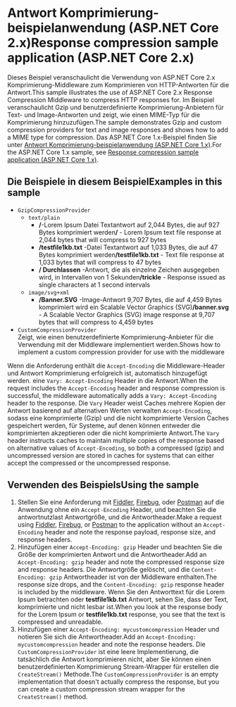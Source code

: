 # <a name="response-compression-sample-application-aspnet-core-2x"></a><span data-ttu-id="9f0b9-101">Antwort Komprimierung-beispielanwendung (ASP.NET Core 2.x)</span><span class="sxs-lookup"><span data-stu-id="9f0b9-101">Response compression sample application (ASP.NET Core 2.x)</span></span>

<span data-ttu-id="9f0b9-102">Dieses Beispiel veranschaulicht die Verwendung von ASP.NET Core 2.x Komprimierung-Middleware zum Komprimieren von HTTP-Antworten für die Antwort.</span><span class="sxs-lookup"><span data-stu-id="9f0b9-102">This sample illustrates the use of ASP.NET Core 2.x Response Compression Middleware to compress HTTP responses for.</span></span> <span data-ttu-id="9f0b9-103">Im Beispiel veranschaulicht Gzip und benutzerdefinierte Komprimierung-Anbietern für Text- und Image-Antworten und zeigt, wie einen MIME-Typ für die Komprimierung hinzuzufügen.</span><span class="sxs-lookup"><span data-stu-id="9f0b9-103">The sample demonstrates Gzip and custom compression providers for text and image responses and shows how to add a MIME type for compression.</span></span> <span data-ttu-id="9f0b9-104">Das ASP.NET Core 1.x-Beispiel finden Sie unter [Antwort Komprimierung-beispielanwendung (ASP.NET Core 1.x)](https://github.com/aspnet/Docs/tree/master/aspnetcore/performance/response-compression/samples/1.x).</span><span class="sxs-lookup"><span data-stu-id="9f0b9-104">For the ASP.NET Core 1.x sample, see [Response compression sample application (ASP.NET Core 1.x)](https://github.com/aspnet/Docs/tree/master/aspnetcore/performance/response-compression/samples/1.x).</span></span>

## <a name="examples-in-this-sample"></a><span data-ttu-id="9f0b9-105">Die Beispiele in diesem Beispiel</span><span class="sxs-lookup"><span data-stu-id="9f0b9-105">Examples in this sample</span></span>
* `GzipCompressionProvider`
  * `text/plain`
    * <span data-ttu-id="9f0b9-106">**/**-Lorem Ipsum Datei Textantwort auf 2,044 Bytes, die auf 927 Bytes komprimiert werden</span><span class="sxs-lookup"><span data-stu-id="9f0b9-106">**/** - Lorem Ipsum text file response at 2,044 bytes that will compress to 927 bytes</span></span>
    * <span data-ttu-id="9f0b9-107">**/testfile1kb.txt** -Datei Textantwort auf 1,033 Bytes, die auf 47 Bytes komprimiert werden</span><span class="sxs-lookup"><span data-stu-id="9f0b9-107">**/testfile1kb.txt** - Text file response at 1,033 bytes that will compress to 47 bytes</span></span>
    * <span data-ttu-id="9f0b9-108">**/ Durchlassen** -Antwort, die als einzelne Zeichen ausgegeben wird, in Intervallen von 1 Sekunden</span><span class="sxs-lookup"><span data-stu-id="9f0b9-108">**/trickle** - Response issued as single characters at 1 second intervals</span></span> 
  * `image/svg+xml`
    * <span data-ttu-id="9f0b9-109">**/Banner.SVG** -Image-Antwort 9,707 Bytes, die auf 4,459 Bytes komprimiert wird ein Scalable Vector Graphics (SVG)</span><span class="sxs-lookup"><span data-stu-id="9f0b9-109">**/banner.svg** - A Scalable Vector Graphics (SVG) image response at 9,707 bytes that will compress to 4,459 bytes</span></span>
* `CustomCompressionProvider`<br><span data-ttu-id="9f0b9-110">Zeigt, wie einen benutzerdefinierte Komprimierung-Anbieter für die Verwendung mit der Middleware implementiert werden.</span><span class="sxs-lookup"><span data-stu-id="9f0b9-110">Shows how to implement a custom compression provider for use with the middleware</span></span>

<span data-ttu-id="9f0b9-111">Wenn die Anforderung enthält die `Accept-Encoding` die Middleware-Header und Antwort Komprimierung erfolgreich ist, automatisch hinzugefügt werden. eine `Vary: Accept-Encoding` Header in die Antwort.</span><span class="sxs-lookup"><span data-stu-id="9f0b9-111">When the request includes the `Accept-Encoding` header and response compression is successful, the middleware automatically adds a `Vary: Accept-Encoding` header to the response.</span></span> <span data-ttu-id="9f0b9-112">Die `Vary` Header weist Caches mehrere Kopien der Antwort basierend auf alternativen Werten verwalten `Accept-Encoding`, sodass eine komprimierte (Gzip) und die nicht komprimierte Version Caches gespeichert werden, für Systeme, auf denen können entweder die komprimierten akzeptieren oder die nicht komprimierte Antwort.</span><span class="sxs-lookup"><span data-stu-id="9f0b9-112">The `Vary` header instructs caches to maintain multiple copies of the response based on alternative values of `Accept-Encoding`, so both a compressed (gzip) and uncompressed version are stored in caches for systems that can either accept the compressed or the uncompressed response.</span></span>

## <a name="using-the-sample"></a><span data-ttu-id="9f0b9-113">Verwenden des Beispiels</span><span class="sxs-lookup"><span data-stu-id="9f0b9-113">Using the sample</span></span>
1. <span data-ttu-id="9f0b9-114">Stellen Sie eine Anforderung mit [Fiddler](http://www.telerik.com/fiddler), [Firebug](http://getfirebug.com/), oder [Postman](https://www.getpostman.com/) auf die Anwendung ohne ein `Accept-Encoding` Header, und beachten Sie die antwortnutzlast Antwortgröße, und die Antwortheader.</span><span class="sxs-lookup"><span data-stu-id="9f0b9-114">Make a request using [Fiddler](http://www.telerik.com/fiddler), [Firebug](http://getfirebug.com/), or [Postman](https://www.getpostman.com/) to the application without an `Accept-Encoding` header and note the response payload, response size, and response headers.</span></span>
2. <span data-ttu-id="9f0b9-115">Hinzufügen einer `Accept-Encoding: gzip` Header und beachten Sie die Größe der komprimierten Antwort und die Antwortheader.</span><span class="sxs-lookup"><span data-stu-id="9f0b9-115">Add an `Accept-Encoding: gzip` header and note the compressed response size and response headers.</span></span> <span data-ttu-id="9f0b9-116">Die Antwortgröße gelöscht, und die `Content-Encoding: gzip` Antwortheader ist von der Middleware enthalten.</span><span class="sxs-lookup"><span data-stu-id="9f0b9-116">The response size drops, and the `Content-Encoding: gzip` response header is included by the middleware.</span></span> <span data-ttu-id="9f0b9-117">Wenn Sie den Antworttext für die Lorem Ipsum betrachten oder **testfile1kb.txt** Antwort, sehen Sie, dass der Text, komprimierte und nicht lesbar ist.</span><span class="sxs-lookup"><span data-stu-id="9f0b9-117">When you look at the response body for the Lorem Ipsum or **testfile1kb.txt** response, you see that the text is compressed and unreadable.</span></span>
3. <span data-ttu-id="9f0b9-118">Hinzufügen einer `Accept-Encoding: mycustomcompression` Header und notieren Sie sich die Antwortheader.</span><span class="sxs-lookup"><span data-stu-id="9f0b9-118">Add an `Accept-Encoding: mycustomcompression` header and note the response headers.</span></span> <span data-ttu-id="9f0b9-119">Die `CustomCompressionProvider` ist eine leere Implementierung, die tatsächlich die Antwort komprimieren nicht, aber Sie können einen benutzerdefinierten Komprimierung Stream-Wrapper für erstellen die `CreateStream()` Methode.</span><span class="sxs-lookup"><span data-stu-id="9f0b9-119">The `CustomCompressionProvider` is an empty implementation that doesn't actually compress the response, but you can create a custom compression stream wrapper for the `CreateStream()` method.</span></span>
